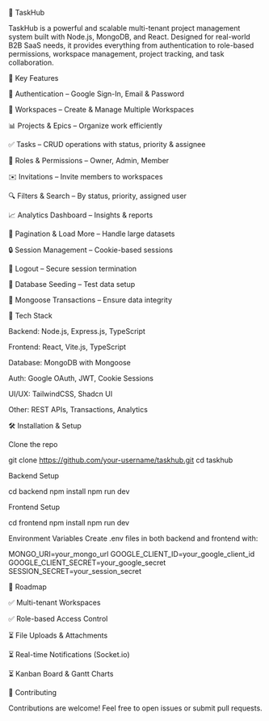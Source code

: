 📌 TaskHub

TaskHub is a powerful and scalable multi-tenant project management system built with Node.js, MongoDB, and React.
Designed for real-world B2B SaaS needs, it provides everything from authentication to role-based permissions, workspace management, project tracking, and task collaboration.

🌟 Key Features

🔐 Authentication – Google Sign-In, Email & Password

🏢 Workspaces – Create & Manage Multiple Workspaces

📊 Projects & Epics – Organize work efficiently

✅ Tasks – CRUD operations with status, priority & assignee

👥 Roles & Permissions – Owner, Admin, Member

✉️ Invitations – Invite members to workspaces

🔍 Filters & Search – By status, priority, assigned user

📈 Analytics Dashboard – Insights & reports

📅 Pagination & Load More – Handle large datasets

🔒 Session Management – Cookie-based sessions

🚪 Logout – Secure session termination

🌱 Database Seeding – Test data setup

💾 Mongoose Transactions – Ensure data integrity

🚀 Tech Stack

Backend: Node.js, Express.js, TypeScript

Frontend: React, Vite.js, TypeScript

Database: MongoDB with Mongoose

Auth: Google OAuth, JWT, Cookie Sessions

UI/UX: TailwindCSS, Shadcn UI

Other: REST APIs, Transactions, Analytics

🛠️ Installation & Setup

Clone the repo

git clone https://github.com/your-username/taskhub.git
cd taskhub


Backend Setup

cd backend
npm install
npm run dev


Frontend Setup

cd frontend
npm install
npm run dev


Environment Variables
Create .env files in both backend and frontend with:

MONGO_URI=your_mongo_url
GOOGLE_CLIENT_ID=your_google_client_id
GOOGLE_CLIENT_SECRET=your_google_secret
SESSION_SECRET=your_session_secret


📅 Roadmap

✅ Multi-tenant Workspaces

✅ Role-based Access Control

⏳ File Uploads & Attachments

⏳ Real-time Notifications (Socket.io)

⏳ Kanban Board & Gantt Charts

🤝 Contributing

Contributions are welcome! Feel free to open issues or submit pull requests.
